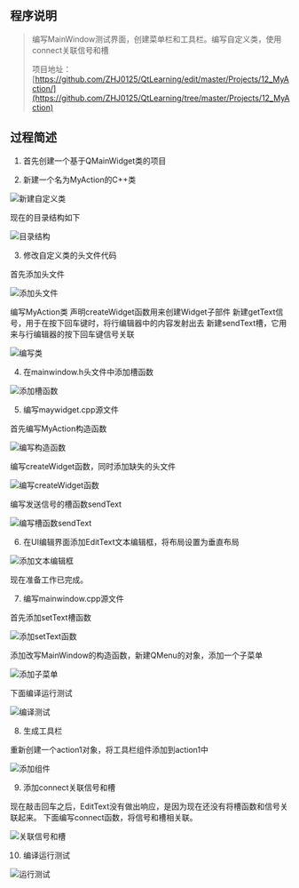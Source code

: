 ## 程序说明

> 编写MainWindow测试界面，创建菜单栏和工具栏。编写自定义类，使用connect关联信号和槽
>
> 项目地址：[https://github.com/ZHJ0125/QtLearning/edit/master/Projects/12_MyAction/](https://github.com/ZHJ0125/QtLearning/tree/master/Projects/12_MyAction)

## 过程简述

1. 首先创建一个基于QMainWidget类的项目

2. 新建一个名为MyAction的C++类

![新建自定义类](https://github.com/ZHJ0125/QtLearning/blob/master/Image/12_MyAction/01_%E6%96%B0%E5%BB%BA%E8%87%AA%E5%AE%9A%E4%B9%89%E7%B1%BB.png)

现在的目录结构如下

![目录结构](https://github.com/ZHJ0125/QtLearning/blob/master/Image/12_MyAction/01_%E7%9B%AE%E5%BD%95%E7%BB%93%E6%9E%84.png)

3. 修改自定义类的头文件代码

首先添加头文件

![添加头文件](https://github.com/ZHJ0125/QtLearning/blob/master/Image/12_MyAction/02_%E6%B7%BB%E5%8A%A0%E5%A4%B4%E6%96%87%E4%BB%B6.png)

编写MyAction类
声明createWidget函数用来创建Widget子部件
新建getText信号，用于在按下回车键时，将行编辑器中的内容发射出去
新建sendText槽，它用来与行编辑器的按下回车键信号关联

![编写类](https://github.com/ZHJ0125/QtLearning/blob/master/Image/12_MyAction/02_%E7%BC%96%E5%86%99%E7%B1%BB.png)

4. 在mainwindow.h头文件中添加槽函数

![添加槽函数](https://github.com/ZHJ0125/QtLearning/blob/master/Image/12_MyAction/03_%E6%B7%BB%E5%8A%A0%E6%A7%BD%E5%87%BD%E6%95%B0.png)

5. 编写maywidget.cpp源文件

首先编写MyAction构造函数

![编写构造函数](https://github.com/ZHJ0125/QtLearning/blob/master/Image/12_MyAction/04_%E6%B7%BB%E5%8A%A0%E6%9E%84%E9%80%A0%E5%87%BD%E6%95%B0.png)

编写createWidget函数，同时添加缺失的头文件

![编写createWidget函数](https://github.com/ZHJ0125/QtLearning/blob/master/Image/12_MyAction/04_%E7%BC%96%E5%86%99createWidget%E5%87%BD%E6%95%B0.png)

编写发送信号的槽函数sendText

![编写槽函数sendText](https://github.com/ZHJ0125/QtLearning/blob/master/Image/12_MyAction/04_%E7%BC%96%E5%86%99sendText%E5%87%BD%E6%95%B0.png)

6. 在UI编辑界面添加EditText文本编辑框，将布局设置为垂直布局

![添加文本编辑框](https://github.com/ZHJ0125/QtLearning/blob/master/Image/12_MyAction/05_%E5%B8%83%E5%B1%80.png)

现在准备工作已完成。

7. 编写mainwindow.cpp源文件

首先添加setText槽函数

![添加setText函数](https://github.com/ZHJ0125/QtLearning/blob/master/Image/12_MyAction/06_%E7%BC%96%E5%86%99sendText%E5%87%BD%E6%95%B0.png)

添加改写MainWindow的构造函数，新建QMenu的对象，添加一个子菜单

![添加子菜单](https://github.com/ZHJ0125/QtLearning/blob/master/Image/12_MyAction/06_%E6%B7%BB%E5%8A%A0%E8%8F%9C%E5%8D%95.png)

下面编译运行测试

![编译测试](https://github.com/ZHJ0125/QtLearning/blob/master/Image/12_MyAction/07_%E8%BF%90%E8%A1%8C%E6%B5%8B%E8%AF%95.gif)

8. 生成工具栏

重新创建一个action1对象，将工具栏组件添加到action1中

![添加组件](https://github.com/ZHJ0125/QtLearning/blob/master/Image/12_MyAction/09_%E7%94%9F%E6%88%90%E5%B7%A5%E5%85%B7%E6%A0%8F%E7%BB%84%E4%BB%B6.png)

9. 添加connect关联信号和槽

现在敲击回车之后，EditText没有做出响应，是因为现在还没有将槽函数和信号关联起来。
下面编写connect函数，将信号和槽相关联。

![关联信号和槽](https://github.com/ZHJ0125/QtLearning/blob/master/Image/12_MyAction/08_%E5%85%B3%E8%81%94%E4%BF%A1%E5%8F%B7%E5%92%8C%E6%A7%BD.png)

10. 编译运行测试

![运行测试](https://github.com/ZHJ0125/QtLearning/blob/master/Image/12_MyAction/10_%E8%BF%90%E8%A1%8C%E6%B5%8B%E8%AF%95.gif)
